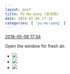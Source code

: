 ```yaml
---
layout: post
title: YU Mu-yang (余沐阳)
date: 2018-05-06 17:34
categories: [ 'yu-mu-yang' ]
---
```


<div class="weibo-info">
  <a href="https://weibo.com/6505651747/GfpAzpXyk">2018-05-06 17:34</a>
</div>

Open the window for fresh air.

<!-- more -->

<ul class="weibo-pic-list-1">
  <li class="weibo-pic">
    <a href="http://wx3.sinaimg.cn/mw690/0076h3cTgy1fr1r4z9q39j31e01a4h6o.jpg"><img src="http://wx3.sinaimg.cn/thumb150/0076h3cTgy1fr1r4z9q39j31e01a4h6o.jpg"/></a>
  </li>
  <li class="weibo-pic">
    <a href="http://wx3.sinaimg.cn/mw690/0076h3cTgy1fr1r51a8ztj31e01aetrq.jpg"><img src="http://wx3.sinaimg.cn/thumb150/0076h3cTgy1fr1r51a8ztj31e01aetrq.jpg"/></a>
  </li>
  <li class="weibo-pic">
    <a href="http://wx4.sinaimg.cn/mw690/0076h3cTgy1fr1r53lp0dj31e01ae4jn.jpg"><img src="http://wx4.sinaimg.cn/thumb150/0076h3cTgy1fr1r53lp0dj31e01ae4jn.jpg"/></a>
  </li>
</ul>
